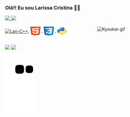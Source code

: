 ### Olá!! Eu sou Larissa Cristina 👋😊
<div>
  <a href="https://github.com/Laregou">
  <img height="180em" src="https://github-readme-stats.vercel.app/api?username=Laregou&show_icons=true&theme=dracula&include_all_commits=true&count_private=true"/>
  <img height="180em" src="https://github-readme-stats.vercel.app/api/top-langs/?username=Laregou&layout=compact&langs_count=7&theme=omni"/>
</div>
<div style="display: inline_block"><br>
  <img align="center" alt="Lari-C++" height="30" width="40" src="https://cdn.jsdelivr.net/gh/devicons/devicon/icons/cplusplus/cplusplus-original.svg">
  <img align="center" alt="Lari-HTML" height="30" width="40" src="https://raw.githubusercontent.com/devicons/devicon/master/icons/html5/html5-original.svg">
  <img align="center" alt="Lari-CSS" height="30" width="40" src="https://raw.githubusercontent.com/devicons/devicon/master/icons/css3/css3-original.svg">
  <img align="center" alt="Rafa-Python" height="30" width="40" src="https://raw.githubusercontent.com/devicons/devicon/master/icons/python/python-original.svg">
  <img align="right" height="200" width ="200" alt="Kyoukai-gif" src="https://media.giphy.com/media/FoVzfcqCDSb7zCynOp/giphy.gif">
</div>

##
<div> 
  <a href="https://www.instagram.com/_laregou/" target="_blank"><img src="https://img.shields.io/badge/-Instagram-%23E4405F?style=for-the-badge&logo=instagram&logoColor=white" target="_blank"></a>
  <a href="https://www.linkedin.com/in/larissacn-silva/" target="_blank"><img src="https://img.shields.io/badge/-LinkedIn-%230077B5?style=for-the-badge&logo=linkedin&logoColor=white" target="_blank"></a> 
 
  ![Snake animation](https://github.com/Laregou/Laregou/blob/output/github-contribution-grid-snake.svg)
 
</div>

